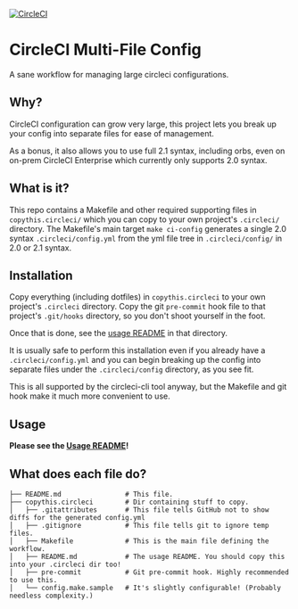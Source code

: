 [![CircleCI](https://circleci.com/gh/samsalisbury/circleci-multi-file-config.svg?style=svg)](https://circleci.com/gh/samsalisbury/circleci-multi-file-config)

# CircleCI Multi-File Config

A sane workflow for managing large circleci configurations.

## Why?

CircleCI configuration can grow very large,
this project lets you break up your config into separate files
for ease of management.

As a bonus, it also allows you to use full 2.1 syntax,
including orbs, even on on-prem CircleCI Enterprise which
currently only supports 2.0 syntax.

## What is it?

This repo contains a Makefile and other required supporting files in `copythis.circleci/`
which you can copy to your own project's `.circleci/`
directory. The Makefile's main target `make ci-config`
generates a single 2.0 syntax `.circleci/config.yml`
from the yml file tree in `.circleci/config/` in 2.0 or 2.1 syntax.

## Installation

Copy everything (including dotfiles) in `copythis.circleci` to your own project's
`.circleci` directory. Copy the git `pre-commit` hook file to that
project's `.git/hooks` directory, so you don't shoot yourself in the foot.

Once that is done, see the [usage README] in that directory.

It is usually safe to perform this installation
even if you already have a `.circleci/config.yml`
and you can begin breaking up the config into separate
files under the `.circleci/config` directory, as you see fit.

This is all supported by the circleci-cli tool anyway,
but the Makefile and git hook make it much more convenient to use.

## Usage

**Please see the [Usage README]!**

[usage README]: copythis.circleci/README.md

## What does each file do?

```
├── README.md                # This file.
├── copythis.circleci        # Dir containing stuff to copy.
│   ├── .gitattributes       # This file tells GitHub not to show diffs for the generated config.yml
│   ├── .gitignore           # This file tells git to ignore temp files.
│   ├── Makefile             # This is the main file defining the workflow.
│   ├── README.md            # The usage README. You should copy this into your .circleci dir too!
│   ├── pre-commit           # Git pre-commit hook. Highly recommended to use this.
│   └── config.make.sample   # It's slightly configurable! (Probably needless complexity.)
```
